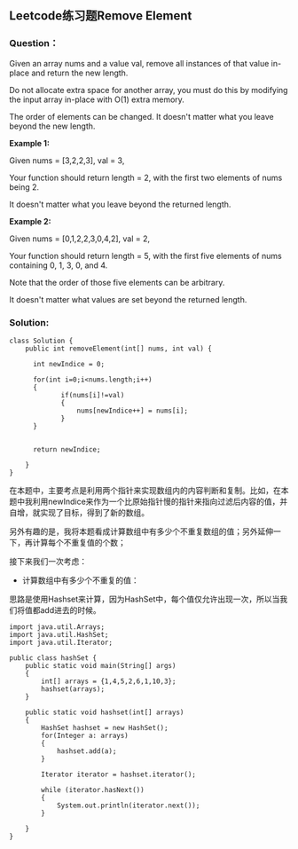 ## Leetcode练习题Remove Element


### Question：

Given an array nums and a value val, remove all instances of that value in-place and return the new length.

Do not allocate extra space for another array, you must do this by modifying the input array in-place with O(1) extra memory.

The order of elements can be changed. It doesn't matter what you leave beyond the new length.

**Example 1:**

Given nums = [3,2,2,3], val = 3,

Your function should return length = 2, with the first two elements of nums being 2.

It doesn't matter what you leave beyond the returned length.


**Example 2:**

Given nums = [0,1,2,2,3,0,4,2], val = 2,

Your function should return length = 5, with the first five elements of nums containing 0, 1, 3, 0, and 4.

Note that the order of those five elements can be arbitrary.

It doesn't matter what values are set beyond the returned length.

### Solution:

```{java}
class Solution {
    public int removeElement(int[] nums, int val) {
    
      int newIndice = 0;
    
      for(int i=0;i<nums.length;i++)
      {
             if(nums[i]!=val)
             {
                 nums[newIndice++] = nums[i];
             }
      }
      
        
      return newIndice;
        
    }
}
```
在本题中，主要考点是利用两个指针来实现数组内的内容判断和复制。比如，在本题中我利用newIndice来作为一个比原始指针慢的指针来指向过滤后内容的值，并自增，就实现了目标，得到了新的数组。

另外有趣的是，我将本题看成计算数组中有多少个不重复数组的值；另外延伸一下，再计算每个不重复值的个数；

接下来我们一次考虑：

- 计算数组中有多少个不重复的值：

思路是使用Hashset来计算，因为HashSet中，每个值仅允许出现一次，所以当我们将值都add进去的时候。




```{java}
import java.util.Arrays;
import java.util.HashSet;
import java.util.Iterator;

public class hashSet {
    public static void main(String[] args)
    {
        int[] arrays = {1,4,5,2,6,1,10,3};
        hashset(arrays);
    }

    public static void hashset(int[] arrays)
    {
        HashSet hashset = new HashSet();
        for(Integer a: arrays)
        {
            hashset.add(a);
        }

        Iterator iterator = hashset.iterator();
        
        while (iterator.hasNext())
        {
            System.out.println(iterator.next());
        }

    }
}

```





